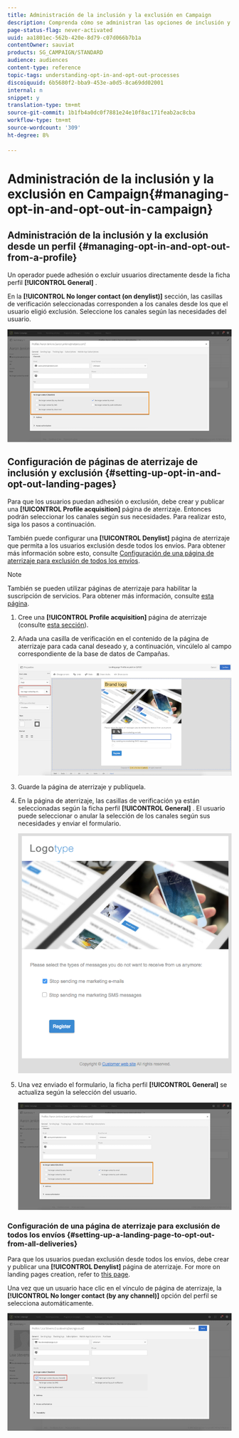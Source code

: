 ```yaml
---
title: Administración de la inclusión y la exclusión en Campaign
description: Comprenda cómo se administran las opciones de inclusión y exclusión en Adobe Campaign.
page-status-flag: never-activated
uuid: aa1801ec-562b-420e-8d79-c07d066b7b1a
contentOwner: sauviat
products: SG_CAMPAIGN/STANDARD
audience: audiences
content-type: reference
topic-tags: understanding-opt-in-and-opt-out-processes
discoiquuid: 6b5680f2-bba9-453e-a0d5-8ca69dd02001
internal: n
snippet: y
translation-type: tm+mt
source-git-commit: 1b1fb4a0dc0f7881e24e10f8ac171feab2ac8cba
workflow-type: tm+mt
source-wordcount: '309'
ht-degree: 8%

---
```



# Administración de la inclusión y la exclusión en Campaign{#managing-opt-in-and-opt-out-in-campaign}

## Administración de la inclusión y la exclusión desde un perfil {#managing-opt-in-and-opt-out-from-a-profile}

Un operador puede adhesión o excluir usuarios directamente desde la ficha perfil **[!UICONTROL General]** .

En la **[!UICONTROL No longer contact (on denylist)]** sección, las casillas de verificación seleccionadas corresponden a los canales desde los que el usuario eligió exclusión. Seleccione los canales según las necesidades del usuario.

![](assets/optin_landingpage_3.png)

## Configuración de páginas de aterrizaje de inclusión y exclusión {#setting-up-opt-in-and-opt-out-landing-pages}

Para que los usuarios puedan adhesión o exclusión, debe crear y publicar una **[!UICONTROL Profile acquisition]** página de aterrizaje. Entonces podrán seleccionar los canales según sus necesidades. Para realizar esto, siga los pasos a continuación.

También puede configurar una **[!UICONTROL Denylist]** página de aterrizaje que permita a los usuarios exclusión desde todos los envíos. Para obtener más información sobre esto, consulte [Configuración de una página de aterrizaje para exclusión de todos los envíos](#setting-up-a-landing-page-to-opt-out-from-all-deliveries).

>[!NOTE]
>
>También se pueden utilizar páginas de aterrizaje para habilitar la suscripción de servicios. Para obtener más información, consulte [esta página](../../channels/using/configuring-landing-page.md#linking-a-landing-page-to-a-service).

1. Cree una **[!UICONTROL Profile acquisition]** página de aterrizaje (consulte [esta sección](../../channels/using/getting-started-with-landing-pages.md)).
1. Añada una casilla de verificación en el contenido de la página de aterrizaje para cada canal deseado y, a continuación, vincúlelo al campo correspondiente de la base de datos de Campañas.

   ![](assets/optin_landingpage_1.png)

1. Guarde la página de aterrizaje y publíquela.
1. En la página de aterrizaje, las casillas de verificación ya están seleccionadas según la ficha perfil **[!UICONTROL General]** . El usuario puede seleccionar o anular la selección de los canales según sus necesidades y enviar el formulario.

   ![](assets/optin_landingpage_2.png)

1. Una vez enviado el formulario, la ficha perfil **[!UICONTROL General]** se actualiza según la selección del usuario.

   ![](assets/optin_landingpage_3.png)

### Configuración de una página de aterrizaje para exclusión de todos los envíos {#setting-up-a-landing-page-to-opt-out-from-all-deliveries}

Para que los usuarios puedan exclusión desde todos los envíos, debe crear y publicar una **[!UICONTROL Denylist]** página de aterrizaje. For more on landing pages creation, refer to [this page](../../channels/using/getting-started-with-landing-pages.md).

Una vez que un usuario hace clic en el vínculo de página de aterrizaje, la **[!UICONTROL No longer contact (by any channel)]** opción del perfil se selecciona automáticamente.

![](assets/blocklisting_allchannels.png)

